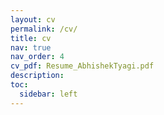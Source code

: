 ```yaml
---
layout: cv
permalink: /cv/
title: cv
nav: true
nav_order: 4
cv_pdf: Resume_AbhishekTyagi.pdf
description:
toc:
  sidebar: left
---
```

